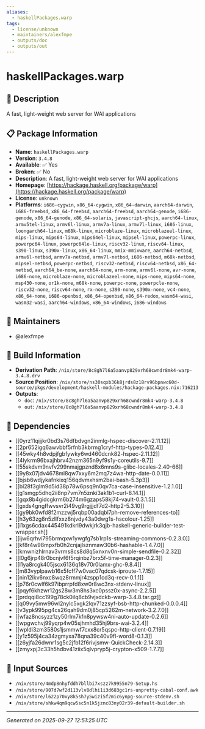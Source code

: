 ```yaml
---
aliases:
  - haskellPackages.warp
tags:
  - license/unknown
  - maintainers/alexfmpe
  - outputs/doc
  - outputs/out
---
```


# haskellPackages.warp

## 📝 Description

A fast, light-weight web server for WAI applications

## 📋 Package Information

- **Name**: `haskellPackages.warp`
- **Version**: `3.4.8`
- **Available**: ✅ Yes
- **Broken**: ✅ No
- **Description**: A fast, light-weight web server for WAI applications
- **Homepage**: [https://hackage.haskell.org/package/warp](https://hackage.haskell.org/package/warp)
- **License**: `unknown`
- **Platforms**: `i686-cygwin`, `x86_64-cygwin`, `x86_64-darwin`, `aarch64-darwin`, `i686-freebsd`, `x86_64-freebsd`, `aarch64-freebsd`, `aarch64-genode`, `i686-genode`, `x86_64-genode`, `x86_64-solaris`, `javascript-ghcjs`, `aarch64-linux`, `armv5tel-linux`, `armv6l-linux`, `armv7a-linux`, `armv7l-linux`, `i686-linux`, `loongarch64-linux`, `m68k-linux`, `microblaze-linux`, `microblazeel-linux`, `mips-linux`, `mips64-linux`, `mips64el-linux`, `mipsel-linux`, `powerpc-linux`, `powerpc64-linux`, `powerpc64le-linux`, `riscv32-linux`, `riscv64-linux`, `s390-linux`, `s390x-linux`, `x86_64-linux`, `mmix-mmixware`, `aarch64-netbsd`, `armv6l-netbsd`, `armv7a-netbsd`, `armv7l-netbsd`, `i686-netbsd`, `m68k-netbsd`, `mipsel-netbsd`, `powerpc-netbsd`, `riscv32-netbsd`, `riscv64-netbsd`, `x86_64-netbsd`, `aarch64_be-none`, `aarch64-none`, `arm-none`, `armv6l-none`, `avr-none`, `i686-none`, `microblaze-none`, `microblazeel-none`, `mips-none`, `mips64-none`, `msp430-none`, `or1k-none`, `m68k-none`, `powerpc-none`, `powerpcle-none`, `riscv32-none`, `riscv64-none`, `rx-none`, `s390-none`, `s390x-none`, `vc4-none`, `x86_64-none`, `i686-openbsd`, `x86_64-openbsd`, `x86_64-redox`, `wasm64-wasi`, `wasm32-wasi`, `aarch64-windows`, `x86_64-windows`, `i686-windows`
## 👥 Maintainers

- @alexfmpe


## 🔧 Build Information

- **Derivation Path**: `/nix/store/8c8gh7l6a5aanvp829xrh68cwndr8mk4-warp-3.4.8.drv`
- **Source Position**: `/nix/store/ns30sqxb36k8jrds8z18rv96bpnwc60d-source/pkgs/development/haskell-modules/hackage-packages.nix:716213`
- **Outputs**:
  - `doc`:  `/nix/store/8c8gh7l6a5aanvp829xrh68cwndr8mk4-warp-3.4.8`
  - `out`:  `/nix/store/8c8gh7l6a5aanvp829xrh68cwndr8mk4-warp-3.4.8`

## 🔗 Dependencies

- [[0yrz11qijjkr0bd3s76dfbdvgn2inmlg-hspec-discover-2.11.12]]
- [[2pr652igq6awvbbf5rfnb3kbrmg1cryf-http-types-0.12.4]]
- [[45wky4h8vdpjfgbfywky6wd460dcnk82-hspec-2.11.12]]
- [[4lykrm96bxajhbrv42nzm365n9yf9s1y-coreutils-9.7]]
- [[55skdvm9nvfv299nmajgpznd8x6mns9s-glibc-locales-2.40-66]]
- [[9y8x07jdv4678ml8qw7xxy6m2mq7z4wa-http-date-0.0.11]]
- [[bjsb6wdjykafnkixq156qdvmxhsm2bai-bash-5.3p3]]
- [[bl28f3glm9d5id38p78w6psq9n0qv7ca-case-insensitive-1.2.1.0]]
- [[g1smgp5dhq2ii8np7vm7n5znki3ak1b1-curl-8.14.1]]
- [[gqx8b4gidcgkrm6b274m6gzaps58kj74-vault-0.3.1.5]]
- [[gxds4gngffwvsvr2i49vg9rgjjjdf7d2-http2-5.3.10]]
- [[gy9bk0wfd8f2mzzwj5rqbp00adqbl7ph-remove-references-to]]
- [[h3y63zg8n5zllfxxz8njvdy43a0dwg1s-hscolour-1.25]]
- [[i1xgs6cdax445491kdkrl9dwkjrk3qjb-haskell-generic-builder-test-wrapper.sh]]
- [[ijw6qrhvi795brmqxw1ywgfg7sb1rp1s-streaming-commons-0.2.3.0]]
- [[kf8r4w98mpxfb0h2cnjajlsznmaw30b6-hashable-1.4.7.0]]
- [[kmwnizhlrnav3vrms8cs8d8q5xnxnv0n-simple-sendfile-0.2.32]]
- [[l0g6jrp48r0bcnjvf6f5rqinbz7brx5f-time-manager-0.2.3]]
- [[l1ya8rcgk405jscx6136q18v70r0lamx-ghc-9.8.4]]
- [[m83vyplpawb16x5fcff7w0vac07qdcsk-iproute-1.7.15]]
- [[nin12ikv6nxc8wqz8rmmjr4zspp1cd3q-recv-0.1.1]]
- [[p76r0cwlf6k97ibprrpfd8xw0r8wc3nx-stdenv-linux]]
- [[pqyf6khzwr12gs28w3m8hs3xc0pssz0x-async-2.2.5]]
- [[prdqqi8cc199g78ck0ilq8cb9vjxdckb-warp-3.4.8.tar.gz]]
- [[q09vy5mw96wl2nylc5xgk2lqv71zzsyf-bsb-http-chunked-0.0.0.4]]
- [[v3ypk995pg4cs26qah9dm0j85cp5262m-network-3.2.7.0]]
- [[wfaz8ncsyzz1zy50rlm7kfn8pywsw4ni-auto-update-0.2.6]]
- [[wpgwchvj99yqrp4w05sjhmhd35hj9brs-wai-3.2.4]]
- [[wpldi3zm3580s1jsmmwf7cxx8cr5qspc-http-client-0.7.19]]
- [[y1z595j4ca34zgmyxa78qna39c40v9fl-word8-0.1.3]]
- [[z6yjfa26dwnr1sg5c2jfb12f6rivjsmw-QuickCheck-2.14.3]]
- [[zmyxpj3c33h5hdbv41ziix5qlvpryp5j-crypton-x509-1.7.7]]

## 📁 Input Sources

- `/nix/store/4mdp8nhyfddh7bllbi7xszz7k9955n79-Setup.hs`
- `/nix/store/907d7wf2d113vlv8dlhi1i3d683gc1rs-unpretty-cabal-conf.awk`
- `/nix/store/l622p70vy8k5sh7y5wizi5f2mic6ynpg-source-stdenv.sh`
- `/nix/store/shkw4qm9qcw5sc5n1k5jznc83ny02r39-default-builder.sh`

---
*Generated on 2025-09-27 12:51:25 UTC*
